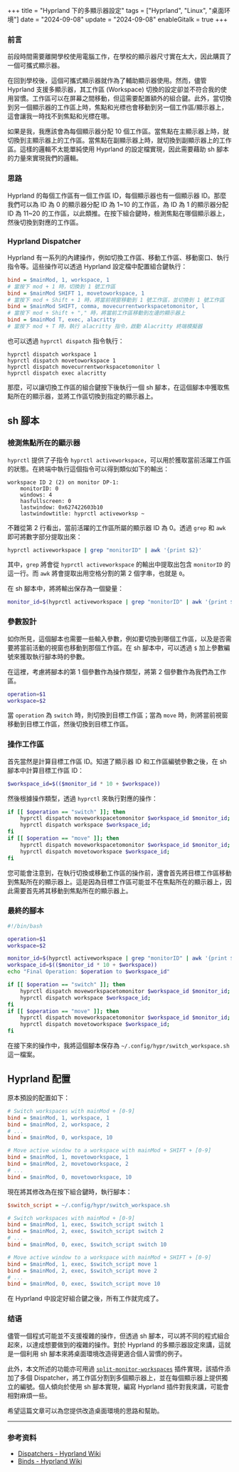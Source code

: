 +++
title = "Hyprland 下的多顯示器設定"
tags = ["Hyprland", "Linux", "桌面环境"]
date = "2024-09-08"
update = "2024-09-08"
enableGitalk = true
+++

### 前言
前段時間需要離開學校使用電腦工作，在學校的顯示器尺寸實在太大，因此購買了一個可攜式顯示器。

在回到學校後，這個可攜式顯示器就作為了輔助顯示器使用。然而，儘管 Hyprland 支援多顯示器，其工作區 (Workspace) 切換的設定卻並不符合我的使用習慣。工作區可以在屏幕之間移動，但這需要配置額外的組合鍵。此外，當切換到另一個顯示器的工作區上時，焦點和光標也會移動到另一個工作區/顯示器上，這會讓我一時找不到焦點和光標在哪。

如果是我，我應該會為每個顯示器分配 10 個工作區。當焦點在主顯示器上時，就切換到主顯示器上的工作區。當焦點在副顯示器上時，就切換到副顯示器上的工作區。這樣的邏輯不太能單純使用 Hyprland 的設定檔實現，因此需要藉助 sh 腳本的力量來實現我們的邏輯。

### 思路
Hyprland 的每個工作區有一個工作區 ID，每個顯示器也有一個顯示器 ID。那麼我們可以為 ID 為 0 的顯示器分配 ID 為 1~10 的工作區，為 ID 為 1 的顯示器分配 ID 為 11~20 的工作區，以此類推。在按下組合鍵時，檢測焦點在哪個顯示器上，然後切換到對應的工作區。

### Hyprland Dispatcher
Hyprland 有一系列的內建操作，例如切換工作區、移動工作區、移動窗口、執行指令等。這些操作可以透過 Hyprland 設定檔中配置組合鍵執行：
```ini
bind = $mainMod, 1, workspace, 1
# 當按下 mod + 1 時，切換到 1 號工作區
bind = $mainMod SHIFT 1, movetoworkspace, 1
# 當按下 mod + Shift + 1 時，將當前視窗移動到 1 號工作區，並切換到 1 號工作區
bind = $mainMod SHIFT, comma, movecurrentworkspacetomonitor, l
# 當按下 mod + Shift + "," 時，將當前工作區移動到左邊的顯示器上
bind = $mainMod T, exec, alacritty
# 當按下 mod + T 時，執行 alacritty 指令，啟動 Alacritty 終端模擬器
```

也可以透過 `hyprctl dispatch` 指令執行：

```shell
hyprctl dispatch workspace 1
hyprctl dispatch movetoworkspace 1
hyprctl dispatch movecurrentworkspacetomonitor l
hyprctl dispatch exec alacritty
```

那麼，可以讓切換工作區的組合鍵按下後執行一個 sh 腳本，在這個腳本中獲取焦點所在的顯示器，並將工作區切換到指定的顯示器上。

## sh 腳本
### 檢測焦點所在的顯示器
`hyprctl` 提供了子指令 `hyprctl activeworkspace`，可以用於獲取當前活躍工作區的狀態。在終端中執行這個指令可以得到類似如下的輸出：

```plain
workspace ID 2 (2) on monitor DP-1:
	monitorID: 0
	windows: 4
	hasfullscreen: 0
	lastwindow: 0x627422603b10
	lastwindowtitle: hyprctl activeworksp ~
```

不難從第 2 行看出，當前活躍的工作區所屬的顯示器 ID 為 0。透過 `grep` 和 `awk` 即可將數字部分提取出來：

```bash
hyprctl activeworkspace | grep "monitorID" | awk '{print $2}'
```

其中，`grep` 將會從 `hyprctl activeworkspace` 的輸出中提取出包含 `monitorID` 的這一行。而 `awk` 將會提取出用空格分割的第 2 個字串，也就是 `0`。

在 sh 腳本中，將將輸出保存為一個變量：

```bash
monitor_id=$(hyprctl activeworkspace | grep "monitorID" | awk '{print $2}')
```

### 參數設計
如你所見，這個腳本也需要一些輸入參數，例如要切換到哪個工作區，以及是否需要將當前活動的視窗也移動到那個工作區。在 sh 腳本中，可以透過 `$` 加上參數編號來獲取執行腳本時的參數。

在這裡，考慮將腳本的第 1 個參數作為操作類型，將第 2 個參數作為我們為工作區。

```bash
operation=$1
workspace=$2
```

當 `operation` 為 `switch` 時，則切換到目標工作區；當為 `move` 時，則將當前視窗移動到目標工作區，然後切換到目標工作區。

### 操作工作區
首先當然是計算目標工作區 ID。知道了顯示器 ID 和工作區編號參數之後，在 sh 腳本中計算目標工作區 ID：

```bash
$workspace_id=$(($monitor_id * 10 + $workspace))
```

然後根據操作類型，透過 `hyprctl` 來執行對應的操作：

```bash
if [[ $operation == "switch" ]]; then
	hyprctl dispatch moveworkspacetomonitor $workspace_id $monitor_id;
	hyprctl dispatch workspace $workspace_id;
fi
if [[ $operation == "move" ]]; then
	hyprctl dispatch moveworkspacetomonitor $workspace_id $monitor_id;
	hyprctl dispatch movetoworkspace $workspace_id;
fi
```

您可能會注意到，在執行切換或移動工作區的操作前，還會首先將目標工作區移動到焦點所在的顯示器上。這是因為目標工作區可能並不在焦點所在的顯示器上，因此需要首先將其移動到焦點所在的顯示器上。

### 最終的腳本
```bash
#!/bin/bash

operation=$1
workspace=$2

monitor_id=$(hyprctl activeworkspace | grep "monitorID" | awk '{print $2}')
workspace_id=$(($monitor_id * 10 + $workspace))
echo "Final Operation: $operation to $workspace_id"

if [[ $operation == "switch" ]]; then
	hyprctl dispatch moveworkspacetomonitor $workspace_id $monitor_id;
	hyprctl dispatch workspace $workspace_id;
fi
if [[ $operation == "move" ]]; then
	hyprctl dispatch moveworkspacetomonitor $workspace_id $monitor_id;
	hyprctl dispatch movetoworkspace $workspace_id;
fi

```

在接下來的操作中，我將這個腳本保存為 `~/.config/hypr/switch_workspace.sh` 這一檔案。

## Hyprland 配置
原本預設的配置如下：

```ini
# Switch workspaces with mainMod + [0-9]
bind = $mainMod, 1, workspace, 1
bind = $mainMod, 2, workspace, 2
# ...
bind = $mainMod, 0, workspace, 10

# Move active window to a workspace with mainMod + SHIFT + [0-9]
bind = $mainMod, 1, movetoworkspace, 1
bind = $mainMod, 2, movetoworkspace, 2
# ...
bind = $mainMod, 0, movetoworkspace, 10
```

現在將其修改為在按下組合鍵時，執行腳本：

```ini
$switch_script = ~/.config/hypr/switch_workspace.sh

# Switch workspaces with mainMod + [0-9]
bind = $mainMod, 1, exec, $switch_script switch 1
bind = $mainMod, 2, exec, $switch_script switch 2
# ...
bind = $mainMod, 0, exec, $switch_script switch 10

# Move active window to a workspace with mainMod + SHIFT + [0-9]
bind = $mainMod, 1, exec, $switch_script move 1
bind = $mainMod, 2, exec, $switch_script move 2
# ...
bind = $mainMod, 0, exec, $switch_script move 10
```

在 Hyprland 中設定好組合鍵之後，所有工作就完成了。

### 结语
儘管一個程式可能並不支援複雜的操作，但透過 sh 腳本，可以將不同的程式組合起來，以達成想要做到的複雜的操作。對於 Hyprland 的多顯示器設定來講，這就是一個利用 sh 腳本來將桌面環境改造得更適合個人習慣的例子。

此外，本文所述的功能亦可用過 [`split-monitor-workspaces`](https://github.com/Duckonaut/split-monitor-workspaces) 插件實現，該插件添加了多個 Dispatcher，將工作區分割到多個顯示器上，並在每個顯示器上提供獨立的編號。個人傾向於使用 sh 腳本實現，編寫 Hyprland 插件對我來講，可能會相對麻煩一些。

希望這篇文章可以為您提供改造桌面環境的思路和幫助。

- - -
### 参考资料
- [Dispatchers - Hyprland Wiki](https://wiki.hyprland.org/Configuring/Dispatchers/)
- [Binds - Hyprland Wiki](https://wiki.hyprland.org/Configuring/Binds/)